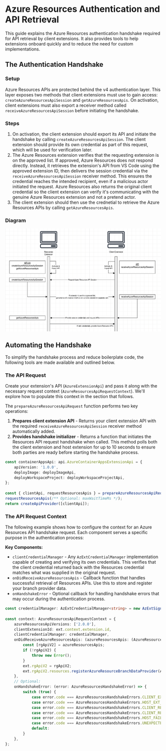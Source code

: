 # Azure Resources Authentication and API Retrieval

This guide explains the Azure Resources authentication handshake required for API retrieval by client extensions. It also provides tools to help extensions onboard quickly and to reduce the need for custom implementations.

## The Authentication Handshake

### Setup

Azure Resources APIs are protected behind the v4 authentication layer. This layer exposes two methods that client extensions must use to gain access: `createAzureResourcesApiSession` and `getAzureResourcesApis`. On activation, client extensions must also export a receiver method called `receiveAzureResourcesApiSession` before initiating the handshake.

### Steps

1. On activation, the client extension should export its API and initiate the handshake by calling `createAzureResourcesApiSession`. The client extension should provide its own credential as part of this request, which will be used for verification later.
1. The Azure Resources extension verifies that the requesting extension is on the approved list. If approved, Azure Resources does not respond directly. Instead, it retrieves the extension's API from VS Code using the approved extension ID, then delivers the session credential via the `receiveAzureResourcesApiSession` receiver method. This ensures the credential reaches the intended recipient, even if a malicious actor initiated the request. Azure Resources also returns the original client credential so the client extension can verify it's communicating with the genuine Azure Resources extension and not a pretend actor.
1. The client extension should then use the crednetial to retrieve the Azure Resources APIs by calling `getAzureResourcesApis`.

### Diagram

![Azure Resources Handshake Diagram](../../docs/media/auth/azure-resources-handshake.png)

## Automating the Handshake

To simplify the handshake process and reduce boilerplate code, the following tools are made available and outlined below.

### The API Request

Create your extension's API (`AzureExtensionApi`) and pass it along with the necessary request context (`AzureResourcesApiRequestContext`). We'll explore how to populate this context in the section that follows.

The `prepareAzureResourcesApiRequest` function performs two key operations:

1. **Prepares client extension API** - Returns your client extension API with the required `receiveAzureResourcesApiSession` receiver method automatically added.
2. **Provides handshake initializer** - Returns a function that initiates the Resources API request handshake when called. This method polls both the client extension and host extension for up to 10 seconds to ensure both parties are ready before starting the handshake process.

```ts
const containerAppsApi: api.AzureContainerAppsExtensionApi = {
    apiVersion: '1.0.0',
    deployImage: deployImageApi,
    deployWorkspaceProject: deployWorkspaceProjectApi,
};

const { clientApi, requestResourcesApis } = prepareAzureResourcesApiRequest(context, containerAppsApi);
requestResourcesApis(/** Optional: maxWaitTimeMs */);
return createApiProvider([clientApi]);
```

### The API Request Context

The following example shows how to configure the context for an Azure Resources API handshake request. Each component serves a specific purpose in the authentication process:

**Key Components:**
- `clientCredentialManager` - Any `AzExtCredentialManager` implementation capable of creating and verifying its own credentials. This verifies that the client credential returned back with the Resources credential matches what was supplied in the original request.
- `onDidReceiveAzureResourcesApis` - Callback function that handles successful retrieval of Resources APIs.  Use this to store and register your branch provider data.
- `onHandshakeError` - Optional callback for handling handshake errors that may occur during the authentication process.

```ts
const credentialManager: AzExtCredentialManager<string> = new AzExtSignatureCredentialManager();

const context: AzureResourcesApiRequestContext = {
    azureResourcesApiVersions: ['2.0.0'],
    clientExtensionId: ext.context.extension.id,
    clientCredentialManager: credentialManager,
    onDidReceiveAzureResourcesApis: (azureResourcesApis: (AzureResourcesExtensionApi | undefined)[]) => {
        const [rgApiV2] = azureResourcesApis;
        if (!rgApiV2) {
            throw new Error();
        }
        ext.rgApiV2 = rgApiV2;
        ext.rgApiV2.resources.registerAzureResourceBranchDataProvider(AzExtResourceType.ContainerAppsEnvironment, ext.branchDataProvider);
    },
    // Optional:
    onHandshakeError: (error: AzureResourcesHandshakeError) => {
        switch (true) {
            case error.code === AzureResourcesHandshakeErrors.CLIENT_EXT_HANDSHAKE_TIMEOUT.code:
            case error.code === AzureResourcesHandshakeErrors.HOST_EXT_HANDSHAKE_TIMEOUT.code:
            case error.code === AzureResourcesHandshakeErrors.CLIENT_RECEIVED_INSUFFICIENT_CREDENTIALS.code:
            case error.code === AzureResourcesHandshakeErrors.CLIENT_RECEIVED_UNVERIFIED_CREDENTIAL.code:
            case error.code === AzureResourcesHandshakeErrors.HOST_FAILED_GET_AZURE_RESOURCES_API.code:
            case error.code === AzureResourcesHandshakeErrors.UNEXPECTED.code:
            default:
        }
    },
};
```
